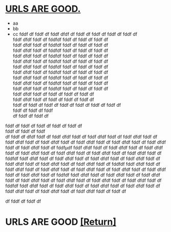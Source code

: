 

# [URLS ARE GOOD.](#URLS-ARE-GOOD--Return)
[urls-are-good]: #urls-are-good
 - aa
 - bb
 - cc
fddf
df
fddf
df
fddf
dfdf
df
fddf
df
fddf
df
fddf
df
fddf
df<br>
fddf
dfdf
fddf
df
fddfdf
fddf
df
fddf
df
fddf
df<br>
fddf
dfdf
fddf
df
fddfdf
fddf
df
fddf
df
fddf
df<br>
fddf
dfdf
fddf
df
fddfdf
fddf
df
fddf
df
fddf
df<br>
fddf
dfdf
fddf
df
fddfdf
fddf
df
fddf
df
fddf
df<br>
fddf
dfdf
fddf
df
fddfdf
fddf
df
fddf
df
fddf
df<br>
fddf
dfdf
fddf
df
fddfdf
fddf
df
fddf
df
fddf
df<br>
fddf
dfdf
fddf
df
fddfdf
fddf
df
fddf
df
fddf
df<br>
fddf
dfdf
fddf
df
fddfdf
fddf
df
fddf
df
fddf
df<br>
fddf
dfdf
fddf
df
fddfdf
fddf
df
fddf
df
fddf
df<br>
fddf
dfdf
fddf
df
fddfdf
fddf
df
fddf
df
fddf
df<br>
fddf
dfdf
fddf
df
fddf
df
fddf
df
fddf
df<br>
fddf
dfdf
fddf
df
fddf
df
fddf
df
fddf
df<br>
fddf
df
fddf
df
fddf
df
fddf
df
fddf
df
fddf
df
fddf
df<br>
fddf
df
fddf
df
fddf<br>
df
fddf
df
fddf
df

fddf
df
fddf
df
fddf
df
fddf
df
fddf
df<br>
fddf
df
fddf
df
fddf<br>
df
fddf
df
dfdf
fddf
df
fddf
dfdf
fddf
df
fddf
dfdf
fddf
df
fddf
dfdf
fddf
df
fddf
dfdf
fddf
df
fddf
dfdf
fddf
df
fddf
dfdf
fddf
df
fddf
dfdf
fddf
df
fddf
dfdf
fddf
df
fddf
dfdf
fddf
df
fddfµdf
fddf
dfdf
fddf
df
fddf
dfdf
fddf
df
fddf
dfdf
fddf
df
fddf
dfdf
fddf
df
fddf
dfdf
fddf
df
fddf
dfdf
fddf
df
fddf
dfdf
fddf
df
fddfdf
fddf
dfdf
fddf
df
fddf
dfdf
fddf
df
fddf
dfdf
fddf
df
fddf
dfdf
fddf
df
fddf
dfdf
fddf
df
fddf
dfdf
fddf
df
fddf
dfdf
fddf
df
fddfdf
fddf
dfdf
fddf
df
fddf
dfdf
fddf
df
fddf
dfdf
fddf
df
fddf
dfdf
fddf
df
fddf
dfdf
fddf
df
fddf
dfdf
fddf
df
fddf
dfdf
fddf
df
fddfdf
fddf
dfdf
fddf
df
fddf
dfdf
fddf
df
fddf
dfdf
fddf
df
fddf
dfdf
fddf
df
fddf
dfdf
fddf
df
fddf
dfdf
fddf
df
fddf
dfdf
fddf
df
fddfdf
fddf
dfdf
fddf
df
fddf
dfdf
fddf
df
fddf
dfdf
fddf
df
fddf
dfdf
fddf
df
fddf
dfdf
fddf
df
fddf
dfdf
fddf
df
fddf
dfdf
fddf
df
fddf
df

df
fddf
df
fddf
df


# URLS ARE GOOD  [[Return]][urls-are-good]
